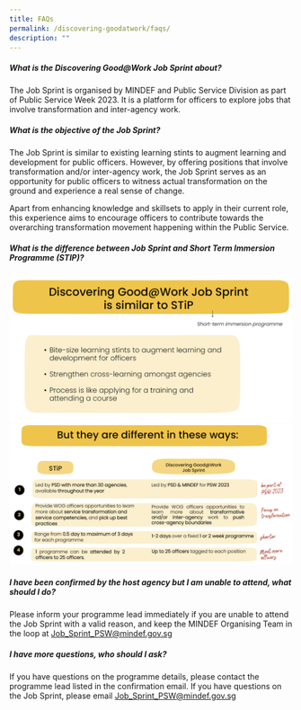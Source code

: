 ```yaml
---
title: FAQs
permalink: /discovering-goodatwork/faqs/
description: ""
---
```

##### **What is the Discovering Good@Work Job Sprint about?** 

The Job Sprint is organised by MINDEF and Public Service Division as part of Public Service Week 2023. It is a platform for officers to explore jobs that involve transformation and inter-agency work.

##### **What is the objective of the Job Sprint?**  

The Job Sprint is similar to existing learning stints to augment learning and development for public officers. However, by offering positions that involve transformation and/or inter-agency work, the Job Sprint serves as an opportunity for public officers to witness actual transformation on the ground and experience a real sense of change. 

Apart from enhancing knowledge and skillsets to apply in their current role, this experience aims to encourage officers to contribute towards the overarching transformation movement happening within the Public Service.

##### **What is the difference between Job Sprint and Short Term Immersion Programme (STIP)?** 

![](/images/JS%20Gen/stip%20similar.png)
![](/images/JS%20Gen/stip%20diff.png)

##### **I have been confirmed by the host agency but I am unable to attend, what should I do?** 

Please inform your programme lead immediately if you are unable to attend the Job Sprint with a valid reason, and keep the MINDEF Organising Team in the loop at [Job_Sprint_PSW@mindef.gov.sg](Job_Sprint_PSW@mindef.gov.sg) 

##### **I have more questions, who should I ask?** 
If you have questions on the programme details, please contact the programme lead listed in the confirmation email. If you have questions on the Job Sprint, please email [Job_Sprint_PSW@mindef.gov.sg](Job_Sprint_PSW@mindef.gov.sg)